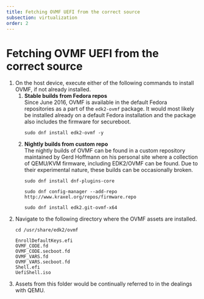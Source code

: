 ```yaml
---
title: Fetching OVMF UEFI from the correct source  
subsection: virtualization  
order: 2  
---
```


# Fetching OVMF UEFI from the correct source

1. On the host device, execute either of the following commands to install OVMF, if not already installed.  
   1. **Stable builds from Fedora repos**  
      Since June 2016, OVMF is available in the default Fedora repositories as a part of the `edk2-ovmf` package. It would most likely be installed already on a default Fedora installation and the package also includes the firmware for secureboot.  
      ```
      sudo dnf install edk2-ovmf -y
      ```
   2. **Nightly builds from custom repo**  
      The nightly builds of OVMF can be found in a custom repository maintained by Gerd Hoffmann on his personal site where a collection of QEMU/KVM firmware, including EDK2/OVMF can be found. Due to their experimental nature, these builds can be occasionally broken.  
      ```
      sudo dnf install dnf-plugins-core
      ```
      ```
      sudo dnf config-manager --add-repo http://www.kraxel.org/repos/firmware.repo
      ```
      ```
      sudo dnf install edk2.git-ovmf-x64
      ```
2. Navigate to the following directory where the OVMF assets are installed.  
   ```
   cd /usr/share/edk2/ovmf
   ```
   ```
   EnrollDefaultKeys.efi
   OVMF_CODE.fd
   OVMF_CODE.secboot.fd
   OVMF_VARS.fd
   OVMF_VARS.secboot.fd
   Shell.efi
   UefiShell.iso
   ```
3. Assets from this folder would be continually referred to in the dealings with QEMU.  
